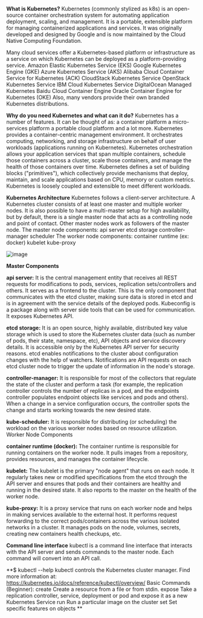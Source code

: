 **What is Kubernetes?**
Kubernetes (commonly stylized as k8s) is an open-source container orchestration system for automating application deployment, scaling, and management.
It is a portable, extensible platform for managing containerized applications and services.
It was originally developed and designed by Google and is now maintained by the Cloud Native Computing Foundation.

Many cloud services offer a Kubernetes-based platform or infrastructure as a service on which Kubernetes can be deployed as a platform-providing service.
Amazon Elastic Kubernetes Service (EKS)
Google Kubernetes Engine (GKE)
Azure Kubernetes Service (AKS)
Alibaba Cloud Container Service for Kubernetes (ACK)
CloudStack Kubernetes Service
OpenStack Kubernetes Service
IBM Cloud Kubernetes Service
DigitalOcean Managed Kubernetes
Baidu Cloud Container Engine
Oracle Container Engine for Kubernetes (OKE)
Also, many vendors provide their own branded Kubernetes distributions.

**Why do you need Kubernetes and what can it do?**
Kubernetes has a number of features. It can be thought of as:
a container platform
a micro-services platform
a portable cloud platform and a lot more.
Kubernetes provides a container-centric management environment.
It orchestrates computing, networking, and storage infrastructure on behalf of user workloads (applications running on Kubernetes).
Kubernetes orchestration allows your application services that span multiple containers, schedule those containers across a cluster, scale those containers, and manage the health of those containers over time.
Kubernetes defines a set of building blocks ("primitives"), which collectively provide mechanisms that deploy, maintain, and scale applications based on CPU, memory or custom metrics.
Kubernetes is loosely coupled and extensible to meet different workloads.

**Kubernetes Architecture**
Kubernetes follows a client-server architecture. A Kubernetes cluster consists of at least one master and multiple worker nodes.
It is also possible to have a multi-master setup for high availability, but by default, there is a single master node that acts as a controlling node and point of contact.
Other master nodes work as followers of the master node.
The master node components:
api server
etcd storage
controller-manager
scheduler
The worker node components:
container runtime (ex: docker)
kubelet
kube-proxy

![image](https://github.com/kunalshrivastavapune25/my-notes/assets/118747883/220d1da6-19d9-4116-8741-c89c49e7e2c1)


**Master Components**

**api server:**
It is the central management entity that receives all REST requests for modifications to pods, services, replication sets/controllers and others.
It serves as a frontend to the cluster.
This is the only component that communicates with the etcd cluster, making sure data is stored in etcd and is in agreement with the service details of the deployed pods.
Kubeconfig is a package along with server side tools that can be used for communication. It exposes Kubernetes API.

**etcd storage:**
It is an open source, highly available, distributed key value storage which is used to store the Kubernetes cluster data (such as number of pods, their state, namespace, etc), API objects and service discovery details.
It is accessible only by the Kubernetes API server for security reasons. etcd enables notifications to the cluster about configuration changes with the help of watchers.
Notifications are API requests on each etcd cluster node to trigger the update of information in the node's storage.

**controller-manager:**
It is responsible for most of the collectors that regulate the state of the cluster and perform a task (for example, the replication controller controls the number of replicas in a pod, and the endpoints controller populates endpoint objects like services and pods and others).
When a change in a service configuration occurs, the controller spots the change and starts working towards the new desired state.

**kube-scheduler:**
It is responsible for distributing (or scheduling) the workload on the various worker nodes based on resource utilization.
Worker Node Components

**container runtime (docker):**
The container runtime is responsible for running containers on the worker node.
It pulls images from a repository, provides resources, and manages the container lifecycle.

**kubelet:**
The kubelet is the primary "node agent" that runs on each node. It regularly takes new or modified specifications from the etcd through the API server and ensures that pods and their containers are healthy and running in the desired state.
It also reports to the master on the health of the worker node.

**kube-proxy:**
It is a proxy service that runs on each worker node and helps in making services available to the external host.
It performs request forwarding to the correct pods/containers across the various isolated networks in a cluster.
It manages pods on the node, volumes, secrets, creating new containers health checkups, etc.

**Command line interface**
kubectl is a command line interface that interacts with the API server and sends commands to the master node. Each command will convert into an API call.

**$ kubectl --help
kubectl controls the Kubernetes cluster manager.
Find more information at: https://kubernetes.io/docs/reference/kubectl/overview/
Basic Commands (Beginner):
  create         Create a resource from a file or from stdin.
  expose         Take a replication controller, service, deployment or pod and expose it as a new Kubernetes Service
  run            Run a particular image on the cluster
  set            Set specific features on objects
**
